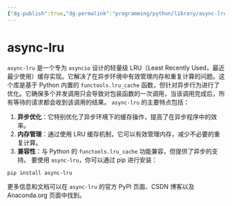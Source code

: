 ```yaml
---
{"dg-publish":true,"dg-permalink":"programming/python/library/async-lru.md","permalink":"/programming/python/library/async-lru.md/"}
---
```



# async-lru

`async-lru` 是一个专为 `asyncio` 设计的轻量级 LRU（Least Recently Used，最近最少使用）缓存实现。它解决了在异步环境中有效管理内存和重复计算的问题。这个库是基于 Python 内置的 `functools.lru_cache` 函数，但针对异步行为进行了优化。它确保多个并发调用只会导致对包装函数的一次调用，当该调用完成后，所有等待的请求都会收到该调用的结果。 `async-lru` 的主要特点包括：

1. **异步优化**：它特别优化了异步环境下的缓存操作，提高了在异步程序中的效率。
2. **内存管理**：通过使用 LRU 缓存机制，它可以有效管理内存，减少不必要的重复计算。
3. **兼容性**：与 Python 的 `functools.lru_cache` 功能兼容，但提供了异步的支持。 要使用 `async-lru`，你可以通过 pip 进行安装：

```bash
pip install async-lru
```

更多信息和文档可以在 `async-lru` 的官方 PyPI 页面、CSDN 博客以及 Anaconda.org 页面中找到。